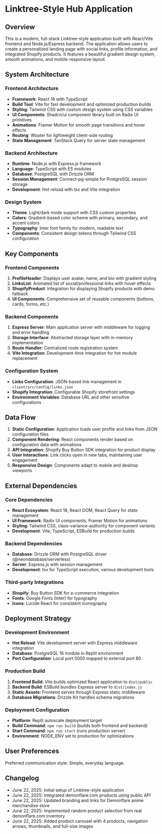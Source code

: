 # Linktree-Style Hub Application

## Overview

This is a modern, full-stack Linktree-style application built with React/Vite frontend and Node.js/Express backend. The application allows users to create a personalized landing page with social links, profile information, and integrated Shopify products. It features a beautiful gradient design system, smooth animations, and mobile-responsive layout.

## System Architecture

### Frontend Architecture
- **Framework**: React 18 with TypeScript
- **Build Tool**: Vite for fast development and optimized production builds
- **Styling**: Tailwind CSS with custom design system using CSS variables
- **UI Components**: Shadcn/ui component library built on Radix UI primitives
- **Animations**: Framer Motion for smooth page transitions and hover effects
- **Routing**: Wouter for lightweight client-side routing
- **State Management**: TanStack Query for server state management

### Backend Architecture
- **Runtime**: Node.js with Express.js framework
- **Language**: TypeScript with ES modules
- **Database**: PostgreSQL with Drizzle ORM
- **Session Management**: Connect-pg-simple for PostgreSQL session storage
- **Development**: Hot reload with tsx and Vite integration

### Design System
- **Theme**: Light/dark mode support with CSS custom properties
- **Colors**: Gradient-based color scheme with primary, secondary, and accent colors
- **Typography**: Inter font family for modern, readable text
- **Components**: Consistent design tokens through Tailwind CSS configuration

## Key Components

### Frontend Components
1. **ProfileHeader**: Displays user avatar, name, and bio with gradient styling
2. **LinksList**: Animated list of social/professional links with hover effects
3. **ShopifyProduct**: Integration for displaying Shopify products with demo fallback
4. **UI Components**: Comprehensive set of reusable components (buttons, cards, forms, etc.)

### Backend Components
1. **Express Server**: Main application server with middleware for logging and error handling
2. **Storage Interface**: Abstracted storage layer with in-memory implementation
3. **Route Handler**: Centralized route registration system
4. **Vite Integration**: Development-time integration for hot module replacement

### Configuration System
- **Links Configuration**: JSON-based link management in `client/src/config/links.json`
- **Shopify Integration**: Configurable Shopify storefront settings
- **Environment Variables**: Database URL and other sensitive configurations

## Data Flow

1. **Static Configuration**: Application loads user profile and links from JSON configuration files
2. **Component Rendering**: React components render based on configuration data with animations
3. **API Integration**: Shopify Buy Button SDK integration for product display
4. **User Interactions**: Link clicks open in new tabs, maintaining user engagement
5. **Responsive Design**: Components adapt to mobile and desktop viewports

## External Dependencies

### Core Dependencies
- **React Ecosystem**: React 18, React DOM, React Query for state management
- **UI Framework**: Radix UI components, Framer Motion for animations
- **Styling**: Tailwind CSS, class-variance-authority for component variants
- **Development**: Vite, TypeScript, ESBuild for production builds

### Backend Dependencies
- **Database**: Drizzle ORM with PostgreSQL driver (@neondatabase/serverless)
- **Server**: Express.js with session management
- **Development**: tsx for TypeScript execution, various development tools

### Third-party Integrations
- **Shopify**: Buy Button SDK for e-commerce integration
- **Fonts**: Google Fonts (Inter) for typography
- **Icons**: Lucide React for consistent iconography

## Deployment Strategy

### Development Environment
- **Hot Reload**: Vite development server with Express middleware integration
- **Database**: PostgreSQL 16 module in Replit environment
- **Port Configuration**: Local port 5000 mapped to external port 80

### Production Build
1. **Frontend Build**: Vite builds optimized React application to `dist/public`
2. **Backend Build**: ESBuild bundles Express server to `dist/index.js`
3. **Static Assets**: Frontend serves through Express static middleware
4. **Database Migrations**: Drizzle Kit handles schema migrations

### Deployment Configuration
- **Platform**: Replit autoscale deployment target
- **Build Command**: `npm run build` (builds both frontend and backend)
- **Start Command**: `npm run start` (runs production server)
- **Environment**: NODE_ENV set to production for optimizations

## User Preferences

Preferred communication style: Simple, everyday language.

## Changelog

- June 22, 2025: Initial setup of Linktree-style application
- June 22, 2025: Integrated demonflare.com products using public API
- June 22, 2025: Updated branding and links for Demonflare anime merchandise store
- June 22, 2025: Implemented random product selection from real demonflare.com inventory
- June 22, 2025: Added product carousel with 4 products, navigation arrows, thumbnails, and full-size images